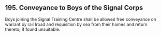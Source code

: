 ## 195. Conveyance to Boys of the Signal Corps

Boys joining the Signal Training Centre shall be allowed free conveyance on warrant by rail Iroad and requisition by sea from their homes and return thereto; if found unsuitable.
